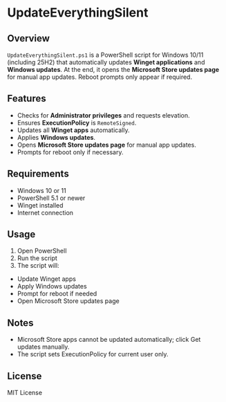 # UpdateEverythingSilent

## Overview
`UpdateEverythingSilent.ps1` is a PowerShell script for Windows 10/11 (including 25H2) that automatically updates **Winget applications** and **Windows updates**. At the end, it opens the **Microsoft Store updates page** for manual app updates. Reboot prompts only appear if required.

## Features
- Checks for **Administrator privileges** and requests elevation.
- Ensures **ExecutionPolicy** is `RemoteSigned`.
- Updates all **Winget apps** automatically.
- Applies **Windows updates**.
- Opens **Microsoft Store updates page** for manual app updates.
- Prompts for reboot only if necessary.

## Requirements
- Windows 10 or 11
- PowerShell 5.1 or newer
- Winget installed
- Internet connection

## Usage
1. Open PowerShell
2. Run the script
3. The script will:
  - Update Winget apps
  - Apply Windows updates
  - Prompt for reboot if needed
  - Open Microsoft Store updates page

## Notes

  - Microsoft Store apps cannot be updated automatically; click Get updates manually.
  - The script sets ExecutionPolicy for current user only.

## License
MIT License
